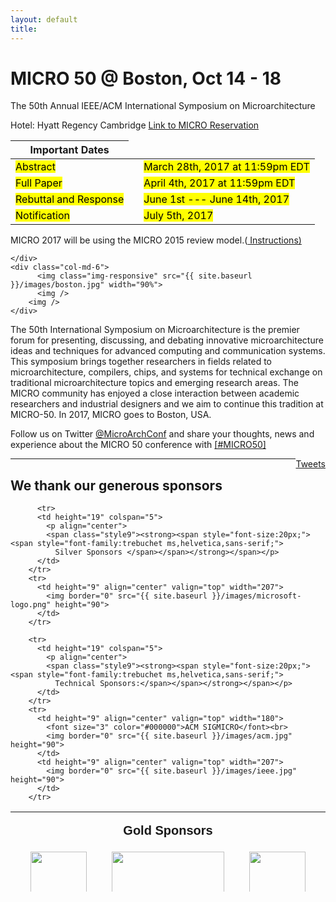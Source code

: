 ```yaml
---
layout: default
title: 
---
```


<div class="row">
    <div class="col-md-6">
      <h1>MICRO 50 @ Boston, Oct 14 - 18 </h1> 
      <p> The 50th Annual IEEE/ACM International Symposium on Microarchitecture </p>
      <p> Hotel: Hyatt Regency Cambridge <a href="https://aws.passkey.com/go/Micro50Conference2017"> Link to MICRO Reservation </a></p>
      <table>
  <thead>
    <tr>
      <th>Important Dates</th>
    </tr>
  </thead>
  <tbody>
    <tr>
      <td><mark>Abstract</mark></td>
      <td> </td>
      <td><mark> March 28th, 2017 at 11:59pm EDT</mark></td>
    </tr>
    <tr>
      <td><mark>Full Paper</mark></td>
      <td> </td>
      <td><mark>April 4th, 2017 at 11:59pm EDT</mark></td>
    </tr>
    <tr>
      <td><mark>Rebuttal and Response </mark></td>
      <td> </td>
      <td><mark> June 1st --- June 14th, 2017 </mark> </td>
    </tr>
    <tr>
      <td><mark>Notification</mark></td>
      <td> </td>
      <td><mark> July 5th, 2017</mark></td>
    </tr>
  </tbody>
</table>
 MICRO 2017 will be using the MICRO 2015 review model.(<a href = "{{ site.baseurl }}/Review/"> Instructions) </a>



    </div>
    <div class="col-md-6">
          <img class="img-responsive" src="{{ site.baseurl }}/images/boston.jpg" width="90%">
          <img />
        <img />
    </div>
</div>


The 50th International Symposium on Microarchitecture is the premier forum for presenting, discussing, and debating innovative microarchitecture ideas and techniques for advanced computing and communication systems. This symposium brings together researchers in fields related to microarchitecture, compilers, chips, and systems for technical exchange on traditional microarchitecture topics and emerging research areas. The MICRO community has enjoyed a close interaction between academic researchers and industrial designers and we aim to continue this tradition at MICRO-50. In 2017, MICRO goes to Boston, USA. 


Follow us on Twitter  <a href="https://twitter.com/MicroArchConf">@MicroArchConf</a> and share your thoughts, news and experience about the MICRO 50 conference with <a href="https://twitter.com/hashtag/MICRO50?src=hash"> [#MICRO50] </a> 


<a class="twitter-timeline" height="300px" width="600px" href="https://twitter.com/MicroArchConf"
data-widget-id="579313990217699328" style="float: right ;">Tweets </a>
<script>!function(d,s,id){var
js,fjs=d.getElementsByTagName(s)[0],p=/^http:/.test(d.location)?'http':'https';if(!d.getElementById(id)){js=d.createElement(s);js.id=id;js.src=p+"://platform.twitter.com/widgets.js";fjs.parentNode.insertBefore(js,fjs);}}(document,"script","twitter-wjs");</script> 


-------------------------------------------------------------------------------


## We thank our generous sponsors


<table width="806" height="128" border="0" align="center">
<tbody>
<tr>
<td height="19" colspan="5">
<p align="center">
<span class="style9"><strong><span style="font-size:20px;"><span style="font-family:trebuchet ms,helvetica,sans-serif;">
              Gold Sponsors </span></span></strong></span></p>
          </td>
        </tr>
        <tr>
          <td height="9" align="center" valign="top" width="180">
            <img border="0" src="{{ site.baseurl }}/images/arm_logo.png" height="90">
          </td>
          <td height="9" align="center" valign="top" width="180">
            <img border="0" src="{{ site.baseurl }}/images/Oracle.png" height="180"> 
          </td>
          <td height="9" align="center" valign="top" width="180">
            <img border="0" src="{{ site.baseurl }}/images/qualcomm.png" height="90"> 
          </td>
        </tr>

          <tr>
          <td height="19" colspan="5">
            <p align="center">
            <span class="style9"><strong><span style="font-size:20px;"><span style="font-family:trebuchet ms,helvetica,sans-serif;">
              Silver Sponsors </span></span></strong></span></p>
          </td>
        </tr>
        <tr>
          <td height="9" align="center" valign="top" width="207">
            <img border="0" src="{{ site.baseurl }}/images/microsoft-logo.png" height="90">
          </td>
        </tr>

        <tr>
          <td height="19" colspan="5">
            <p align="center">
            <span class="style9"><strong><span style="font-size:20px;"><span style="font-family:trebuchet ms,helvetica,sans-serif;">
              Technical Sponsors:</span></span></strong></span></p>
          </td>
        </tr>
        <tr>
          <td height="9" align="center" valign="top" width="180">
            <font size="3" color="#000000">ACM SIGMICRO</font><br>
            <img border="0" src="{{ site.baseurl }}/images/acm.jpg" height="90">
          </td>
          <td height="9" align="center" valign="top" width="207">
            <img border="0" src="{{ site.baseurl }}/images/ieee.jpg" height="90">
          </td>
        </tr>
</tbody>
</table>
